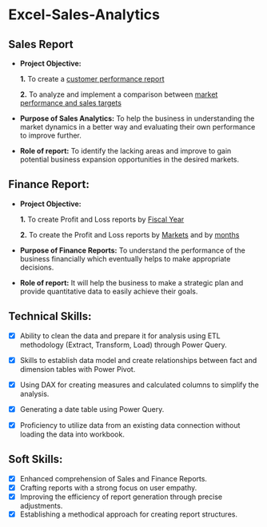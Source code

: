 # Excel-Sales-Analytics

## Sales Report

- **Project Objective:**

    **1.** To create a [customer performance report](https://github.com/priyabrata1310/Excel-Sales-Analytics/blob/main/Customer%20Performance%20Report.pdf)

    **2.** To analyze and implement a comparison between [market performance and sales targets](https://github.com/priyabrata1310/Excel-Sales-Analytics/blob/main/Customer%20Performance%20Report.pdf)

- **Purpose of Sales Analytics:** To help the business in understanding the market dynamics in a better way and evaluating their own performance to improve further.

- **Role of report:** To identify the lacking areas and improve to gain potential business expansion opportunities in the desired markets.


## Finance Report:

- **Project Objective:**

    **1.** To create Profit and Loss reports by [Fiscal Year](https://github.com/priyabrata1310/Excel-Sales-Analytics/blob/main/P%26L%20Statement%20by%20Fiscal%20Year.pdf)

    **2.** To create the Profit and Loss reports by [Markets](https://github.com/priyabrata1310/Excel-Sales-Analytics/blob/main/P%26L%20Statement%20by%20Markets.pdf) and by [months](https://github.com/priyabrata1310/Excel-Sales-Analytics/blob/main/P%26L%20Statement%20by%20Months.pdf)

- **Purpose of Finance Reports:** To understand the performance of the business financially which eventually helps to make appropriate decisions.

- **Role of report:** It will help the business to make a strategic plan and provide quantitative data to easily achieve their goals.

## Technical Skills:
- [x] Ability to clean the data and prepare it for analysis using ETL methodology (Extract, Transform, Load) through Power Query.
- [x] Skills to establish data model and create relationships between fact and dimension tables with Power Pivot.
- [x] Using DAX for creating measures and calculated columns to simplify the analysis.
- [x] Generating a date table using Power Query.
- [x] Proficiency to utilize data from an existing data connection without loading the data into workbook.


## Soft Skills:
- [x]	Enhanced comprehension of Sales and Finance Reports.
- [x]	Crafting reports with a strong focus on user empathy.
- [x]	Improving the efficiency of report generation through precise adjustments.
- [x]	Establishing a methodical approach for creating report structures.
